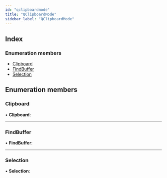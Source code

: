 ```yaml
---
id: "qclipboardmode"
title: "QClipboardMode"
sidebar_label: "QClipboardMode"
---
```


## Index

### Enumeration members

* [Clipboard](qclipboardmode.md#clipboard)
* [FindBuffer](qclipboardmode.md#findbuffer)
* [Selection](qclipboardmode.md#selection)

## Enumeration members

###  Clipboard

• **Clipboard**:

___

###  FindBuffer

• **FindBuffer**:

___

###  Selection

• **Selection**:
